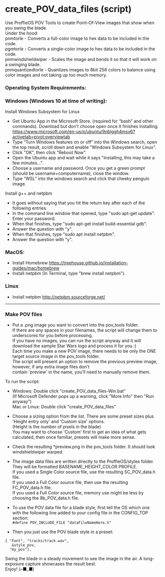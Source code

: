 
# create_POV_data_files (script)
Use ProffieOS POV Tools to create Point-Of-View images that show when you swing the blade.  
Under the hood:  
pnmtorle - Converts a full-color image to hex data to be included in the code.  
pgmtorle - Converts a single-color image to hex data to be included in the code.  
pnmwindshieldwiper - Scales the image and bends it so that it will work on a swinging blade.  
pnmquantizedtorle - Quantizes images to 8bit 256 colors to balance using color images and not taking up too much memory.  

### Operating System Requirements:  
### Windows (Windows 10 at time of writing):  

Install Windows Subsystem for Linux  
- Get Ubuntu App in the Microsoft Store. (required for “bash” and other commands). Download but don't choose open once it finishes installing.  
https://www.microsoft.com/en-us/p/ubuntu/9nblggh4msv6?activetab=pivot:overviewtab  
- Type “Turn Windows features on or off” into the Windows search, open the top result, scroll down and enable "Windows Subsystem for Linux".  
- Click "OK", then click "Reboot Now".  
- Open the Ubuntu app and wait while it says "Installing, this may take a few minutes...".  
- Choose a username and password. Once you get a green prompt (should be username+computername), close the window.  
- Type “WSL” into the windows search and click that cheeky penguin image.  

Install g++ and netpbm  
- It goes without saying that you hit the return key after each of the following entries.  
- In the command line window that opened, type "sudo apt-get update". Enter your password.  
- When that finishes, type "sudo apt-get install build-essential gdb".  
- Answer the question with "y".  
- When that finishes, type "sudo apt install netpbm".  
- Answer the question with "y".  

### MacOS:
- Install Homebrew https://treehouse.github.io/installation-guides/mac/homebrew  
- Install netpbm (In Terminal, type "brew install netpbm").  

### Linux
- Install netpbm http://netpbm.sourceforge.net/  

---------------------------------------------------------------------------------------

### Make POV files

- Put a .png image you want to convert into the pov_tools folder.  
If there are any spaces in your filenames, the script will change them to underscores for you before processing.  
If you have no images, you can run the script anyway and it will download the sample Star Wars logo and process it for you :)  
Each time you make a new POV image, there needs to be only the ONE target source image in the pov_tools folder.  
The script will present an option to remove the previous preview image, however, if any extra image files don't  
contain 'preview' in the name, you'll need to manually remove them.  

To run the script:  
- Windows: Double click "create_POV_data_files-Win.bat"  
    (If Microsoft Defender pops up a warning, click "More Info" then "Run anyway")  
    Mac or Linux: Double click "create_POV_data_files"  

- Choose a sizing option from the list. There are some preset sizes plus 'Height entry only' and 'Custom size' options.  
(Height is the number of pixels in the blade)  
You may want to choose 'Custom' first to get an idea of what gets calculated, then once familiar, presets will make more sense.  

- Check the resulting *preview.png in the pov_tools folder. It should look windshieldwiper warped.  
- The image data files are written directly to the ProffieOS/styles folder.  
They will be formatted BASENAME_HEIGHT_COLOR PROFILE.  
If you used a Single Color source file, use the resulting SC_POV_data.h file.  
If you used a Full Color source file, then use the resulting FC_POV_data.h file.  
If you used a Full Color source file, memory use might be less by choosing the 8b_POV_data.h file.  

- To use the POV data file for a blade style, first tell the OS which one  
with the following line added to your config file in the CONFIG_TOP section:  
`#define POV_INCLUDE_FILE "dataFileNameHere.h"`  

- Then you just use the POV blade style in a preset:  
```
{ "Font", "tracks/track.wav",
   &style_pov, 
  "my_pov"},
  ```

Swing the blade in a steady movement to see the image in the air. A long-exposure capture showcases the result best.  
Enjoy!  (⌐■_■)
